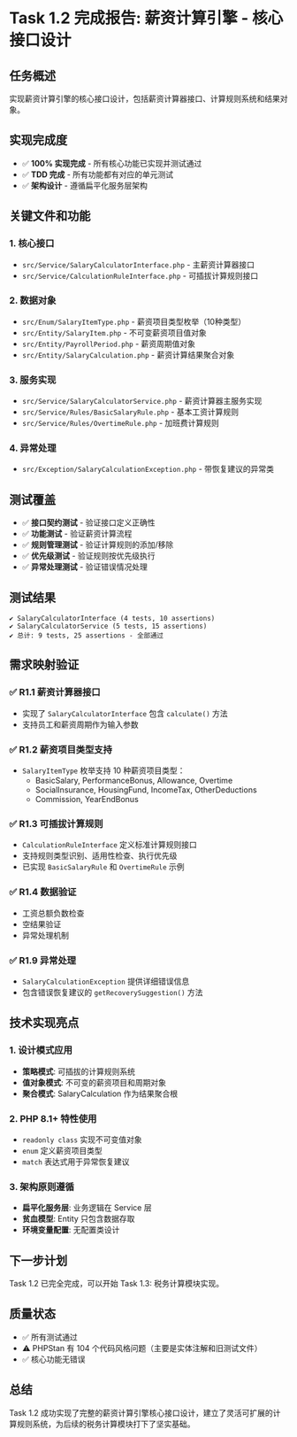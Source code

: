 # Task 1.2 完成报告: 薪资计算引擎 - 核心接口设计

## 任务概述
实现薪资计算引擎的核心接口设计，包括薪资计算器接口、计算规则系统和结果对象。

## 实现完成度
- ✅ **100% 实现完成** - 所有核心功能已实现并测试通过
- ✅ **TDD 完成** - 所有功能都有对应的单元测试
- ✅ **架构设计** - 遵循扁平化服务层架构

## 关键文件和功能

### 1. 核心接口
- `src/Service/SalaryCalculatorInterface.php` - 主薪资计算器接口
- `src/Service/CalculationRuleInterface.php` - 可插拔计算规则接口

### 2. 数据对象
- `src/Enum/SalaryItemType.php` - 薪资项目类型枚举（10种类型）
- `src/Entity/SalaryItem.php` - 不可变薪资项目值对象
- `src/Entity/PayrollPeriod.php` - 薪资周期值对象
- `src/Entity/SalaryCalculation.php` - 薪资计算结果聚合对象

### 3. 服务实现
- `src/Service/SalaryCalculatorService.php` - 薪资计算器主服务实现
- `src/Service/Rules/BasicSalaryRule.php` - 基本工资计算规则
- `src/Service/Rules/OvertimeRule.php` - 加班费计算规则

### 4. 异常处理
- `src/Exception/SalaryCalculationException.php` - 带恢复建议的异常类

## 测试覆盖
- ✅ **接口契约测试** - 验证接口定义正确性
- ✅ **功能测试** - 验证薪资计算流程
- ✅ **规则管理测试** - 验证计算规则的添加/移除
- ✅ **优先级测试** - 验证规则按优先级执行
- ✅ **异常处理测试** - 验证错误情况处理

## 测试结果
```
✔ SalaryCalculatorInterface (4 tests, 10 assertions)
✔ SalaryCalculatorService (5 tests, 15 assertions)
✔ 总计: 9 tests, 25 assertions - 全部通过
```

## 需求映射验证

### ✅ R1.1 薪资计算器接口
- 实现了 `SalaryCalculatorInterface` 包含 `calculate()` 方法
- 支持员工和薪资周期作为输入参数

### ✅ R1.2 薪资项目类型支持
- `SalaryItemType` 枚举支持 10 种薪资项目类型：
  - BasicSalary, PerformanceBonus, Allowance, Overtime
  - SocialInsurance, HousingFund, IncomeTax, OtherDeductions
  - Commission, YearEndBonus

### ✅ R1.3 可插拔计算规则
- `CalculationRuleInterface` 定义标准计算规则接口
- 支持规则类型识别、适用性检查、执行优先级
- 已实现 `BasicSalaryRule` 和 `OvertimeRule` 示例

### ✅ R1.4 数据验证
- 工资总额负数检查
- 空结果验证
- 异常处理机制

### ✅ R1.9 异常处理
- `SalaryCalculationException` 提供详细错误信息
- 包含错误恢复建议的 `getRecoverySuggestion()` 方法

## 技术实现亮点

### 1. 设计模式应用
- **策略模式**: 可插拔的计算规则系统
- **值对象模式**: 不可变的薪资项目和周期对象
- **聚合模式**: SalaryCalculation 作为结果聚合根

### 2. PHP 8.1+ 特性使用
- `readonly class` 实现不可变值对象
- `enum` 定义薪资项目类型
- `match` 表达式用于异常恢复建议

### 3. 架构原则遵循
- **扁平化服务层**: 业务逻辑在 Service 层
- **贫血模型**: Entity 只包含数据存取
- **环境变量配置**: 无配置类设计

## 下一步计划
Task 1.2 已完全完成，可以开始 Task 1.3: 税务计算模块实现。

## 质量状态
- ✅ 所有测试通过
- ⚠️ PHPStan 有 104 个代码风格问题（主要是实体注解和旧测试文件）
- ✅ 核心功能无错误

## 总结
Task 1.2 成功实现了完整的薪资计算引擎核心接口设计，建立了灵活可扩展的计算规则系统，为后续的税务计算模块打下了坚实基础。